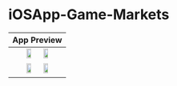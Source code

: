 # iOSApp-Game-Markets


| App Preview  |
| :---: |
| <img src="https://user-images.githubusercontent.com/63455298/118982438-a2fa7f00-b9a5-11eb-98f0-51178aabfc85.png" width= "30%"/> <img src="https://user-images.githubusercontent.com/63455298/118982463-a988f680-b9a5-11eb-95e0-56c3313b60a4.png" width= "30%"/> | 
<img src="https://user-images.githubusercontent.com/63455298/118982465-aaba2380-b9a5-11eb-8aef-9812b1a9bbbe.png" width= "30%"/> <img src="https://user-images.githubusercontent.com/63455298/118982489-aee64100-b9a5-11eb-8956-ad4625d613bd.png" width= "30%"/>  |


